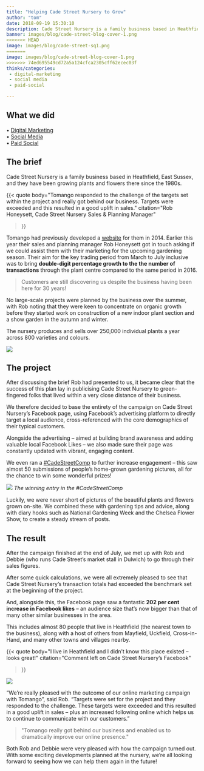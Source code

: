 ```yaml
---
title: "Helping Cade Street Nursery to Grow"
author: "tom"
date: 2018-09-19 15:30:10
description: Cade Street Nursery is a family business based in Heathfield, East Sussex, and they have been growing plants and flowers there since the 1980s.
banner: images/blog/cade-street-blog-cover-1.png
<<<<<<< HEAD
image: images/blog/cade-street-sq1.png
=======
image: images/blog/cade-street-blog-cover-1.png
>>>>>>> 74ed695549cd72a5a124cfca2305cff62ecec03f
thinks/categories: 
 - digital-marketing
 - social media
 - paid-social
 
---
```


## What we did
• [Digital Marketing](https://www.tomango.co.uk/creates/online-marketing/)  
• [Social Media](https://www.tomango.co.uk/creates/online-marketing/social-media/)  
• [Paid Social](9https://www.tomango.co.uk/creates/online-marketing/google-adwords-ppc/)

## The brief

Cade Street Nursery is a family business based in Heathfield, East Sussex, and they have been growing plants and flowers there since the 1980s.

{{< quote
	body="Tomango responded to the challenge of the targets set within the project and really got behind our business. Targets were exceeded and this resulted in a good uplift in sales."
	citation="Rob Honeysett, Cade Street Nursery Sales & Planning Manager"
>}}

Tomango had previously developed a [website](http://cadestreetnursery.co.uk) for them in 2014. Earlier this year their sales and planning manager Rob Honeysett got in touch asking if we could assist them with their marketing for the upcoming gardening season.
Their aim for the key trading period from March to July inclusive was to bring **double-digit percentage growth to the the number of transactions** through the plant centre compared to the same period in 2016.

>Customers are still discovering us despite the business having been here for 30 years!

No large-scale projects were planned by the business over the summer, with Rob noting that they were keen to concentrate on organic growth before they started work on construction of a new indoor plant section and a show garden in the autumn and winter.

The nursery produces and sells over 250,000 individual plants a year across 800 varieties and colours.

![](images/blog/Cade-street-growth-nursery-sussex.png)

## The project

After discussing the brief Rob had presented to us, it became clear that the success of this plan lay in publicising Cade Street Nursery to green-fingered folks that lived within a very close distance of their business.

We therefore decided to base the entirety of the campaign on Cade Street Nursery’s Facebook page, using Facebook’s advertising platform to directly target a local audience, cross-referenced with the core demographics of their typical customers.

Alongside the advertising – aimed at building brand awareness and adding valuable local Facebook Likes – we also made sure their page was constantly updated with vibrant, engaging content.

We even ran a [#CadeStreetComp](https://www.facebook.com/pg/cadestnursery) to further increase engagement – this saw almost 50 submissions of people’s home-grown gardening pictures, all for the chance to win some wonderful prizes!

![](images/blog/Cade-street-competition-winner.png)
_The winning entry in the #CadeStreetComp_

Luckily, we were never short of pictures of the beautiful plants and flowers grown on-site. We combined these with gardening tips and advice, along with diary hooks such as National Gardening Week and the Chelsea Flower Show, to create a steady stream of posts.

## The result

After the campaign finished at the end of July, we met up with Rob and Debbie (who runs Cade Street’s market stall in Dulwich) to go through their sales figures.

After some quick calculations, we were all extremely pleased to see that Cade Street Nursery’s transaction totals had exceeded the benchmark set at the beginning of the project.

And, alongside this, the Facebook page saw a fantastic **202 per cent increase in Facebook likes** – an audience size that’s now bigger than that of many other similar businesses in the area.

This includes almost 80 people that live in Heathfield (the nearest town to the business), along with a host of others from Mayfield, Uckfield, Cross-in-Hand, and many other towns and villages nearby.

{{< quote
	body="I live in Heathfield and I didn’t know this place existed – looks great!"
	citation="Comment left on Cade Street Nursery’s Facebook"
>}}

![](images/blog/cade-street-sq1.png)

“We’re really pleased with the outcome of our online marketing campaign with Tomango”, said Rob. “Targets were set for the project and they responded to the challenge. These targets were exceeded and this resulted in a good uplift in sales –  plus an increased following online which helps us to continue to communicate with our customers.”

>"Tomango really got behind our business and enabled us to dramatically improve our online presence."

Both Rob and Debbie were very pleased with how the campaign turned out. With some exciting developments planned at the nursery, we’re all looking forward to seeing how we can help them again in the future!
